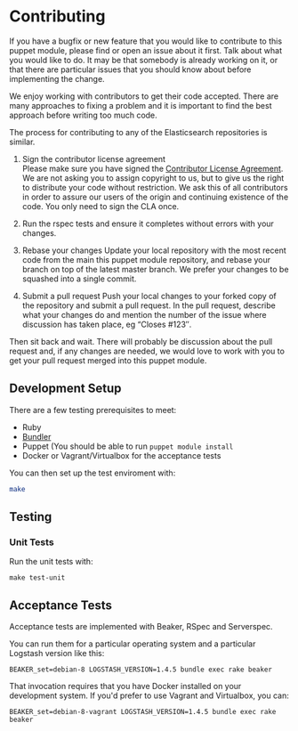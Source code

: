 # Contributing

If you have a bugfix or new feature that you would like to contribute to this puppet module, please find or open an issue about it first. Talk about what you would like to do. It may be that somebody is already working on it, or that there are particular issues that you should know about before implementing the change.

We enjoy working with contributors to get their code accepted. There are many approaches to fixing a problem and it is important to find the best approach before writing too much code.

The process for contributing to any of the Elasticsearch repositories is similar.

1. Sign the contributor license agreement  
Please make sure you have signed the [Contributor License Agreement](http://www.elasticsearch.org/contributor-agreement/). We are not asking you to assign copyright to us, but to give us the right to distribute your code without restriction. We ask this of all contributors in order to assure our users of the origin and continuing existence of the code. You only need to sign the CLA once.

2. Run the rspec tests and ensure it completes without errors with your changes.

3. Rebase your changes
Update your local repository with the most recent code from the main this puppet module repository, and rebase your branch on top of the latest master branch. We prefer your changes to be squashed into a single commit.

4. Submit a pull request
Push your local changes to your forked copy of the repository and submit a pull request. In the pull request, describe what your changes do and mention the number of the issue where discussion has taken place, eg “Closes #123″.

Then sit back and wait. There will probably be discussion about the pull request and, if any changes are needed, we would love to work with you to get your pull request merged into this puppet module.


## Development Setup

There are a few testing prerequisites to meet:

* Ruby
* [Bundler](http://bundler.io/)
* Puppet (You should be able to run `puppet module install`
* Docker or Vagrant/Virtualbox for the acceptance tests

You can then set up the test enviroment with:
```bash
make
```

## Testing

### Unit Tests
Run the unit tests with:

```
make test-unit
```

## Acceptance Tests
Acceptance tests are implemented with Beaker, RSpec and Serverspec.

You can run them for a particular operating system and a particular Logstash version like this:

```
BEAKER_set=debian-8 LOGSTASH_VERSION=1.4.5 bundle exec rake beaker
```

That invocation requires that you have Docker installed on your development system.
If you'd prefer to use Vagrant and Virtualbox, you can:

```
BEAKER_set=debian-8-vagrant LOGSTASH_VERSION=1.4.5 bundle exec rake beaker
```
